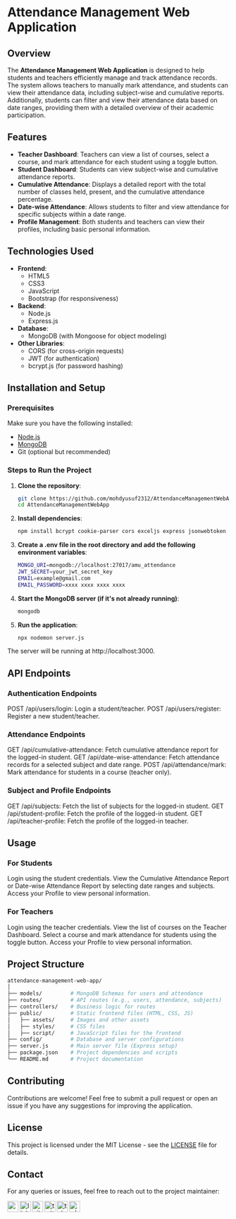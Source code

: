 # Attendance Management Web Application

## Overview
The **Attendance Management Web Application** is designed to help students and teachers efficiently manage and track attendance records. The system allows teachers to manually mark attendance, and students can view their attendance data, including subject-wise and cumulative reports. Additionally, students can filter and view their attendance data based on date ranges, providing them with a detailed overview of their academic participation.

## Features
- **Teacher Dashboard**: Teachers can view a list of courses, select a course, and mark attendance for each student using a toggle button.
- **Student Dashboard**: Students can view subject-wise and cumulative attendance reports.
- **Cumulative Attendance**: Displays a detailed report with the total number of classes held, present, and the cumulative attendance percentage.
- **Date-wise Attendance**: Allows students to filter and view attendance for specific subjects within a date range.
- **Profile Management**: Both students and teachers can view their profiles, including basic personal information.

## Technologies Used
- **Frontend**: 
  - HTML5
  - CSS3
  - JavaScript
  - Bootstrap (for responsiveness)
- **Backend**:
  - Node.js
  - Express.js
- **Database**:
  - MongoDB (with Mongoose for object modeling)
- **Other Libraries**:
  - CORS (for cross-origin requests)
  - JWT (for authentication)
  - bcrypt.js (for password hashing)
  
## Installation and Setup

### Prerequisites
Make sure you have the following installed:
- [Node.js](https://nodejs.org/)
- [MongoDB](https://www.mongodb.com/try/download/community)
- Git (optional but recommended)

### Steps to Run the Project

1. **Clone the repository**:
   ```bash
   git clone https://github.com/mohdyusuf2312/AttendanceManagementWebApp.git
   cd AttendanceManagementWebApp
2. **Install dependencies**:
   ```bash
   npm install bcrypt cookie-parser cors exceljs express jsonwebtoken mongoose nodemailer dotenv nodemon
3. **Create a .env file in the root directory and add the following environment variables**:
   ```bash
   MONGO_URI=mongodb://localhost:27017/amu_attendance
   JWT_SECRET=your_jwt_secret_key
   EMAIL=example@gmail.com
   EMAIL_PASSWORD=xxxx xxxx xxxx xxxx
4. **Start the MongoDB server (if it's not already running)**:
   ```bash
   mongodb
5. **Run the application**:
   ```bash
   npx nodemon server.js
  The server will be running at http://localhost:3000.

## API Endpoints
### Authentication Endpoints
POST /api/users/login: Login a student/teacher.
POST /api/users/register: Register a new student/teacher.

### Attendance Endpoints
GET /api/cumulative-attendance: Fetch cumulative attendance report for the logged-in student.
GET /api/date-wise-attendance: Fetch attendance records for a selected subject and date range.
POST /api/attendance/mark: Mark attendance for students in a course (teacher only).

### Subject and Profile Endpoints
GET /api/subjects: Fetch the list of subjects for the logged-in student.
GET /api/student-profile: Fetch the profile of the logged-in student.
GET /api/teacher-profile: Fetch the profile of the logged-in teacher.

## Usage
### For Students
Login using the student credentials.
View the Cumulative Attendance Report or Date-wise Attendance Report by selecting date ranges and subjects.
Access your Profile to view personal information.

### For Teachers
Login using the teacher credentials.
View the list of courses on the Teacher Dashboard.
Select a course and mark attendance for students using the toggle button.
Access your Profile to view personal information.

## Project Structure
  ```bash
attendance-management-web-app/
│
├── models/         # MongoDB Schemas for users and attendance
├── routes/         # API routes (e.g., users, attendance, subjects)
├── controllers/    # Business logic for routes
├── public/         # Static frontend files (HTML, CSS, JS)
│   ├── assets/     # Images and other assets
│   ├── styles/     # CSS files
│   ├── script/     # JavaScript files for the frontend
├── config/         # Database and server configurations
├── server.js       # Main server file (Express setup)
├── package.json    # Project dependencies and scripts
└── README.md       # Project documentation
```

## Contributing
Contributions are welcome! Feel free to submit a pull request or open an issue if you have any suggestions for improving the application.

## License
This project is licensed under the MIT License - see the [LICENSE](LICENSE) file for details.

## Contact
For any queries or issues, feel free to reach out to the project maintainer:

[<img align="left" alt="gmail_icon" color="white" width="25px" src="https://cdn.jsdelivr.net/npm/simple-icons@v3/icons/gmail.svg" />][gmail]
[<img align="left" alt="linkedIn_icon" width="25px" src="https://cdn.jsdelivr.net/npm/simple-icons@v3/icons/linkedin.svg" />][linkedin]
[<img align="left" alt="github_icon" width="25px" src="https://cdn.jsdelivr.net/npm/simple-icons@v3/icons/github.svg" />][github]
[<img align="left" alt="twitter_icon" width="25px" src="https://cdn.jsdelivr.net/npm/simple-icons@v3/icons/twitter.svg" />][twitter]
[<img align="left" alt="telegram_icon" width="25px" src="https://cdn.jsdelivr.net/npm/simple-icons@v3/icons/telegram.svg" />][telegram]
[<img align="left" alt="whatsapp_icon" width="25px" src="https://cdn.jsdelivr.net/npm/simple-icons@v3/icons/whatsapp.svg" />][whatsapp]

[gmail]: https://mohdyusufr@gmail.com
[linkedin]: https://www.linkedin.com/in/mohdyusuf2312/
[github]: https://www.github.com/mohdyusuf2312/
[twitter]: https://www.twitter.com/mohdyusuf2312/
[telegram]: https://t.me/MOHD0YUSUF
[whatsapp]: https://api.whatsapp.com/send?phone=919084662330

